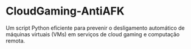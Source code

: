 # CloudGaming-AntiAFK
Um script Python eficiente para prevenir o desligamento automático de máquinas virtuais (VMs) em serviços de cloud gaming e computação remota.
